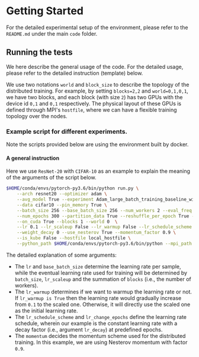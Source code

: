 # Getting Started
For the detailed experimental setup of the environment, please refer to the `README.md` under the main `code` folder.


## Running the tests
We here describe the general usage of the code. For the detailed usage, please refer to the detailed instruction (template) below.

We use two notations `world` and `block_size` to describe the topology of the distributed training. For example, by setting `blocks=2,2` and `world=0,1,0,1`, we have two blocks, and each block (with size `2`) has two GPUs with the device id `0,1` and `0,1` respectively. The physical layout of these GPUs is defined through MPI's `hostfile`, where we can have a flexible training topology over the nodes.


### Example script for different experiments.
Note the scripts provided below are using the environment built by docker.


#### A general instruction
Here we use `ResNet-20` with `CIFAR-10` as an example to explain the meaning of the arguments of the script below.

```bash
$HOME/conda/envs/pytorch-py3.6/bin/python run.py \
    --arch resnet20 --optimizer adam \
    --avg_model True --experiment Adam_large_batch_training_baseline_without_lr_decay --debug True \
    --data cifar10 --pin_memory True \
    --batch_size 256 --base_batch_size 256 --num_workers 2 --eval_freq 1 \
    --num_epochs 300 --partition_data True --reshuffle_per_epoch True --stop_criteria epoch \
    --on_cuda True --blocks 1 --world 0  \
    --lr 0.1 --lr_scaleup False --lr_warmup False --lr_schedule_scheme custom_multistep \
    --weight_decay 0 --use_nesterov True --momentum_factor 0.9 \
    --is_kube False --hostfile local_hostfile \
    --python_path $HOME/conda/envs/pytorch-py3.6/bin/python --mpi_path $HOME/.openmpi/
```

The detailed explanation of some arguments:
* The `lr` and `base_batch_size` determine the learning rate per sample, while the eventual learning rate used for training will be determined by `batch_size`, `lr_scaleup` and the summation of `blocks` (i.e., the number of workers).
* The `lr_warmup` determines if we want to warmup the learning rate or not. If `lr_warmup is True` then the learning rate would gradually increase from `0.1` to the scaled one. Otherwise, it will directly use the scaled one as the initial learning rate.
* The `lr_schedule_scheme` and `lr_change_epochs` define the learning rate schedule, wherein our example is the constant learning rate with a decay factor (i.e., argument `lr_decay`) at predefined epochs.
* The `momentum` decides the momentum scheme used for the distributed training. In this example, we are using Nesterov momentum with factor `0.9`.
